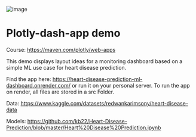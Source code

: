 ![image](https://github.com/miriamelia/plotly-dash/assets/29278598/c9c4ee98-3000-436d-af90-3e24580b7785)

# Plotly-dash-app demo
Course: https://maven.com/plotly/web-apps

This demo displays layout ideas for a monitoring dashboard based on a simple ML use case for heart disease prediction.

Find the app here: https://heart-disease-prediction-ml-dashboard.onrender.com/ or run it on your personal server.
To run the app on render, all files are stored in a src Folder.

Data: https://www.kaggle.com/datasets/redwankarimsony/heart-disease-data

Models: https://github.com/kb22/Heart-Disease-Prediction/blob/master/Heart%20Disease%20Prediction.ipynb
